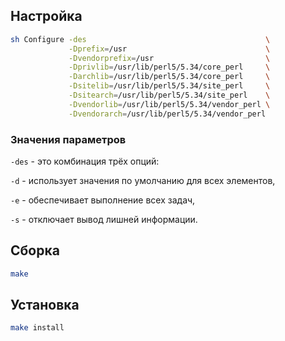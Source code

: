 <package-info :package="package" showsbu></package-info>

<script>
		new Vue({
		el: '#main',
		data: { package: {} },
		mounted: function () {
				this.getPackage('perl');
		},
		methods: {
			getPackage: function(name) {
					getPackage(name)
					.then(response => this.package = response);
			},
		}
  })
</script>

## Настройка

<!-- TODO: Заменять вручную, т.к. в таком выводе нельзя использовать функционал vuejs -->

```bash
sh Configure -des                                        \
             -Dprefix=/usr                               \
             -Dvendorprefix=/usr                         \
             -Dprivlib=/usr/lib/perl5/5.34/core_perl     \
             -Darchlib=/usr/lib/perl5/5.34/core_perl     \
             -Dsitelib=/usr/lib/perl5/5.34/site_perl     \
             -Dsitearch=/usr/lib/perl5/5.34/site_perl    \
             -Dvendorlib=/usr/lib/perl5/5.34/vendor_perl \
             -Dvendorarch=/usr/lib/perl5/5.34/vendor_perl
```

### Значения параметров

`-des` - это комбинация трёх опций:

`-d` - использует значения по умолчанию для всех элементов,

`-e` - обеспечивает выполнение всех задач,

`-s` - отключает вывод лишней информации.

## Сборка

```bash
make
```

## Установка

```bash
make install
```
